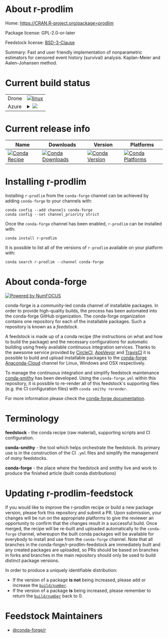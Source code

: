 About r-prodlim
===============

Home: https://CRAN.R-project.org/package=prodlim

Package license: GPL-2.0-or-later

Feedstock license: [BSD-3-Clause](https://github.com/conda-forge/r-prodlim-feedstock/blob/master/LICENSE.txt)

Summary: Fast and user friendly implementation of nonparametric estimators for censored event history (survival) analysis. Kaplan-Meier and Aalen-Johansen method.

Current build status
====================


<table><tr>
    <td>Drone</td>
    <td>
      <a href="https://cloud.drone.io/conda-forge/r-prodlim-feedstock">
        <img alt="linux" src="https://img.shields.io/drone/build/conda-forge/r-prodlim-feedstock/master.svg?label=Linux">
      </a>
    </td>
  </tr>
    
  <tr>
    <td>Azure</td>
    <td>
      <details>
        <summary>
          <a href="https://dev.azure.com/conda-forge/feedstock-builds/_build/latest?definitionId=1464&branchName=master">
            <img src="https://dev.azure.com/conda-forge/feedstock-builds/_apis/build/status/r-prodlim-feedstock?branchName=master">
          </a>
        </summary>
        <table>
          <thead><tr><th>Variant</th><th>Status</th></tr></thead>
          <tbody><tr>
              <td>linux_64_r_base4.0</td>
              <td>
                <a href="https://dev.azure.com/conda-forge/feedstock-builds/_build/latest?definitionId=1464&branchName=master">
                  <img src="https://dev.azure.com/conda-forge/feedstock-builds/_apis/build/status/r-prodlim-feedstock?branchName=master&jobName=linux&configuration=linux_64_r_base4.0" alt="variant">
                </a>
              </td>
            </tr><tr>
              <td>linux_64_r_base4.1</td>
              <td>
                <a href="https://dev.azure.com/conda-forge/feedstock-builds/_build/latest?definitionId=1464&branchName=master">
                  <img src="https://dev.azure.com/conda-forge/feedstock-builds/_apis/build/status/r-prodlim-feedstock?branchName=master&jobName=linux&configuration=linux_64_r_base4.1" alt="variant">
                </a>
              </td>
            </tr><tr>
              <td>linux_aarch64_r_base4.0</td>
              <td>
                <a href="https://dev.azure.com/conda-forge/feedstock-builds/_build/latest?definitionId=1464&branchName=master">
                  <img src="https://dev.azure.com/conda-forge/feedstock-builds/_apis/build/status/r-prodlim-feedstock?branchName=master&jobName=linux&configuration=linux_aarch64_r_base4.0" alt="variant">
                </a>
              </td>
            </tr><tr>
              <td>linux_aarch64_r_base4.1</td>
              <td>
                <a href="https://dev.azure.com/conda-forge/feedstock-builds/_build/latest?definitionId=1464&branchName=master">
                  <img src="https://dev.azure.com/conda-forge/feedstock-builds/_apis/build/status/r-prodlim-feedstock?branchName=master&jobName=linux&configuration=linux_aarch64_r_base4.1" alt="variant">
                </a>
              </td>
            </tr><tr>
              <td>linux_ppc64le_r_base4.0</td>
              <td>
                <a href="https://dev.azure.com/conda-forge/feedstock-builds/_build/latest?definitionId=1464&branchName=master">
                  <img src="https://dev.azure.com/conda-forge/feedstock-builds/_apis/build/status/r-prodlim-feedstock?branchName=master&jobName=linux&configuration=linux_ppc64le_r_base4.0" alt="variant">
                </a>
              </td>
            </tr><tr>
              <td>linux_ppc64le_r_base4.1</td>
              <td>
                <a href="https://dev.azure.com/conda-forge/feedstock-builds/_build/latest?definitionId=1464&branchName=master">
                  <img src="https://dev.azure.com/conda-forge/feedstock-builds/_apis/build/status/r-prodlim-feedstock?branchName=master&jobName=linux&configuration=linux_ppc64le_r_base4.1" alt="variant">
                </a>
              </td>
            </tr><tr>
              <td>osx_64_r_base4.0</td>
              <td>
                <a href="https://dev.azure.com/conda-forge/feedstock-builds/_build/latest?definitionId=1464&branchName=master">
                  <img src="https://dev.azure.com/conda-forge/feedstock-builds/_apis/build/status/r-prodlim-feedstock?branchName=master&jobName=osx&configuration=osx_64_r_base4.0" alt="variant">
                </a>
              </td>
            </tr><tr>
              <td>osx_64_r_base4.1</td>
              <td>
                <a href="https://dev.azure.com/conda-forge/feedstock-builds/_build/latest?definitionId=1464&branchName=master">
                  <img src="https://dev.azure.com/conda-forge/feedstock-builds/_apis/build/status/r-prodlim-feedstock?branchName=master&jobName=osx&configuration=osx_64_r_base4.1" alt="variant">
                </a>
              </td>
            </tr><tr>
              <td>win_64_r_base4.0</td>
              <td>
                <a href="https://dev.azure.com/conda-forge/feedstock-builds/_build/latest?definitionId=1464&branchName=master">
                  <img src="https://dev.azure.com/conda-forge/feedstock-builds/_apis/build/status/r-prodlim-feedstock?branchName=master&jobName=win&configuration=win_64_r_base4.0" alt="variant">
                </a>
              </td>
            </tr><tr>
              <td>win_64_r_base4.1</td>
              <td>
                <a href="https://dev.azure.com/conda-forge/feedstock-builds/_build/latest?definitionId=1464&branchName=master">
                  <img src="https://dev.azure.com/conda-forge/feedstock-builds/_apis/build/status/r-prodlim-feedstock?branchName=master&jobName=win&configuration=win_64_r_base4.1" alt="variant">
                </a>
              </td>
            </tr>
          </tbody>
        </table>
      </details>
    </td>
  </tr>
</table>

Current release info
====================

| Name | Downloads | Version | Platforms |
| --- | --- | --- | --- |
| [![Conda Recipe](https://img.shields.io/badge/recipe-r--prodlim-green.svg)](https://anaconda.org/conda-forge/r-prodlim) | [![Conda Downloads](https://img.shields.io/conda/dn/conda-forge/r-prodlim.svg)](https://anaconda.org/conda-forge/r-prodlim) | [![Conda Version](https://img.shields.io/conda/vn/conda-forge/r-prodlim.svg)](https://anaconda.org/conda-forge/r-prodlim) | [![Conda Platforms](https://img.shields.io/conda/pn/conda-forge/r-prodlim.svg)](https://anaconda.org/conda-forge/r-prodlim) |

Installing r-prodlim
====================

Installing `r-prodlim` from the `conda-forge` channel can be achieved by adding `conda-forge` to your channels with:

```
conda config --add channels conda-forge
conda config --set channel_priority strict
```

Once the `conda-forge` channel has been enabled, `r-prodlim` can be installed with:

```
conda install r-prodlim
```

It is possible to list all of the versions of `r-prodlim` available on your platform with:

```
conda search r-prodlim --channel conda-forge
```


About conda-forge
=================

[![Powered by NumFOCUS](https://img.shields.io/badge/powered%20by-NumFOCUS-orange.svg?style=flat&colorA=E1523D&colorB=007D8A)](http://numfocus.org)

conda-forge is a community-led conda channel of installable packages.
In order to provide high-quality builds, the process has been automated into the
conda-forge GitHub organization. The conda-forge organization contains one repository
for each of the installable packages. Such a repository is known as a *feedstock*.

A feedstock is made up of a conda recipe (the instructions on what and how to build
the package) and the necessary configurations for automatic building using freely
available continuous integration services. Thanks to the awesome service provided by
[CircleCI](https://circleci.com/), [AppVeyor](https://www.appveyor.com/)
and [TravisCI](https://travis-ci.com/) it is possible to build and upload installable
packages to the [conda-forge](https://anaconda.org/conda-forge)
[Anaconda-Cloud](https://anaconda.org/) channel for Linux, Windows and OSX respectively.

To manage the continuous integration and simplify feedstock maintenance
[conda-smithy](https://github.com/conda-forge/conda-smithy) has been developed.
Using the ``conda-forge.yml`` within this repository, it is possible to re-render all of
this feedstock's supporting files (e.g. the CI configuration files) with ``conda smithy rerender``.

For more information please check the [conda-forge documentation](https://conda-forge.org/docs/).

Terminology
===========

**feedstock** - the conda recipe (raw material), supporting scripts and CI configuration.

**conda-smithy** - the tool which helps orchestrate the feedstock.
                   Its primary use is in the construction of the CI ``.yml`` files
                   and simplify the management of *many* feedstocks.

**conda-forge** - the place where the feedstock and smithy live and work to
                  produce the finished article (built conda distributions)


Updating r-prodlim-feedstock
============================

If you would like to improve the r-prodlim recipe or build a new
package version, please fork this repository and submit a PR. Upon submission,
your changes will be run on the appropriate platforms to give the reviewer an
opportunity to confirm that the changes result in a successful build. Once
merged, the recipe will be re-built and uploaded automatically to the
`conda-forge` channel, whereupon the built conda packages will be available for
everybody to install and use from the `conda-forge` channel.
Note that all branches in the conda-forge/r-prodlim-feedstock are
immediately built and any created packages are uploaded, so PRs should be based
on branches in forks and branches in the main repository should only be used to
build distinct package versions.

In order to produce a uniquely identifiable distribution:
 * If the version of a package **is not** being increased, please add or increase
   the [``build/number``](https://docs.conda.io/projects/conda-build/en/latest/resources/define-metadata.html#build-number-and-string).
 * If the version of a package **is** being increased, please remember to return
   the [``build/number``](https://docs.conda.io/projects/conda-build/en/latest/resources/define-metadata.html#build-number-and-string)
   back to 0.

Feedstock Maintainers
=====================

* [@conda-forge/r](https://github.com/conda-forge/r/)

